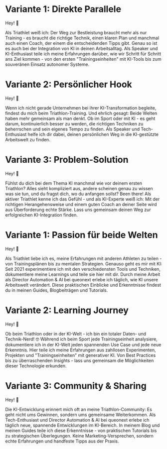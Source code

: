 # Variante 1: Direkte Parallele
Hey! 👋 

Als Triathlet weiß ich: Der Weg zur Bestleistung braucht mehr als nur Training - es braucht die richtige Technik, einen klaren Plan und manchmal auch einen Coach, der einem die entscheidenden Tipps gibt. Genau so ist es auch bei der Integration von KI in deinen Arbeitsalltag. Als Speaker und KI-Enthusiast teile ich meine Erfahrungen darüber, wie wir Schritt für Schritt ans Ziel kommen - von den ersten "Trainingseinheiten" mit KI-Tools bis zum souveränen Einsatz autonomer Systeme.

# Variante 2: Persönlicher Hook
Hey! 👋 

Wenn ich nicht gerade Unternehmen bei ihrer KI-Transformation begleite, findest du mich beim Triathlon-Training. Und ehrlich gesagt: Beide Welten haben mehr gemeinsam als man denkt. Ob im Sport oder mit KI - es geht darum, kontinuierlich besser zu werden, die richtigen Techniken zu beherrschen und sein eigenes Tempo zu finden. Als Speaker und Tech-Enthusiast helfe ich dir dabei, deinen persönlichen Weg in die KI-gestützte Arbeitswelt zu finden.

# Variante 3: Problem-Solution
Hey! 👋 

Fühlst du dich bei dem Thema KI manchmal wie vor deinem ersten Triathlon? Alles sieht kompliziert aus, andere scheinen genau zu wissen was sie tun, und du fragst dich, wo du anfangen sollst? Been there! Als aktiver Triathlet kenne ich das Gefühl - und als KI-Experte weiß ich: Mit der richtigen Herangehensweise und einem guten Coach an deiner Seite wird aus Überforderung echte Stärke. Lass uns gemeinsam deinen Weg zur erfolgreichen KI-Integration finden.

# Variante 1: Passion für beide Welten
Hey! 👋 

Als Triathlet liebe ich es, meine Erfahrungen mit anderen Athleten zu teilen - von Trainingsplänen bis zu mentalen Strategien. Genauso geht es mir mit KI: Seit 2021 experimentiere ich mit den verschiedensten Tools und Techniken, dokumentiere meine Learnings und teile sie hier mit dir. Durch meine Arbeit als Director Automation & AI bei queonext erlebe ich täglich, wie KI unsere Arbeitswelt verändert. Diese praktischen Einblicke und Erkenntnisse findest du in meinen Guides, Blogbeiträgen und Tutorials.

# Variante 2: Learning Journey
Hey! 👋 

Ob beim Triathlon oder in der KI-Welt - ich bin ein totaler Daten- und Technik-Nerd! 🤓 Während ich beim Sport jede Trainingseinheit analysiere, dokumentiere ich in der KI-Welt jeden spannenden Use Case und jede neue Erkenntnis. Hier teile ich meine Erfahrungen aus zahllosen Experimenten, Projekten und "Trainingseinheiten" mit generativer KI. Von Best Practices bis zu überraschenden Insights - lass uns gemeinsam die Möglichkeiten dieser Technologie erkunden.

# Variante 3: Community & Sharing
Hey! 👋 

Die KI-Entwicklung erinnert mich oft an meine Triathlon-Community: Es geht nicht ums Gewinnen, sondern ums gemeinsame Weiterkommen. Als Tech-Enthusiast und Director Automation & AI bei queonext erlebe ich täglich neue, spannende Entwicklungen im KI-Bereich. In meinem Blog und meinen Guides teile ich diese Erkenntnisse - von praktischen Tutorials bis zu strategischen Überlegungen. Keine Marketing-Versprechen, sondern echte Erfahrungen und handfeste Tipps aus der Praxis.
